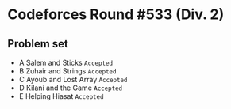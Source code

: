 Codeforces Round #533 (Div. 2)
==============================
Problem set
-----------
* A	Salem and Sticks `Accepted` <br> 
* B	Zuhair and Strings `Accepted` <br> 
* C	Ayoub and Lost Array `Accepted` <br> 
* D	Kilani and the Game `Accepted` <br> 
* E	Helping Hiasat `Accepted` <br> 
